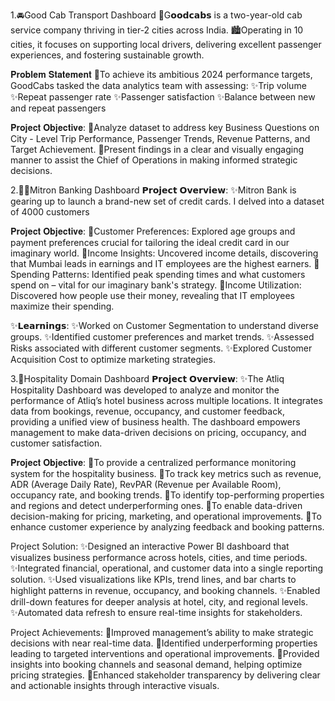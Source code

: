 1.🚘Good Cab Transport Dashboard
🚗G𝗼𝗼𝗱𝗰𝗮𝗯𝘀 is a two-year-old cab service company thriving in tier-2 cities across India. 
🏙️Operating in 10 cities, it focuses on supporting local drivers, delivering excellent passenger experiences, and fostering sustainable growth. 

 𝐏𝐫𝐨𝐛𝐥𝐞𝐦 𝐒𝐭𝐚𝐭𝐞𝐦𝐞𝐧𝐭
🎯To achieve its ambitious 2024 performance targets, GoodCabs tasked the data analytics team with assessing:
✨Trip volume
✨Repeat passenger rate
✨Passenger satisfaction
✨Balance between new and repeat passengers

 𝐏𝐫𝐨𝐣𝐞𝐜𝐭 𝐎𝐛𝐣𝐞𝐜𝐭𝐢𝐯𝐞: 
🎯Analyze dataset to address key Business Questions on City - Level Trip Performance, Passenger Trends, Revenue Patterns, and Target Achievement.
🎯Present findings in a clear and visually engaging manner to assist the Chief of Operations in making informed strategic decisions.


2.🏦💸Mitron Banking Dashboard
𝗣𝗿𝗼𝗷𝗲𝗰𝘁 𝗢𝘃𝗲𝗿𝘃𝗶𝗲𝘄:
✨Mitron Bank is gearing up to launch a brand-new set of credit cards. I delved into a dataset of 4000 customers 
 
𝐏𝐫𝐨𝐣𝐞𝐜𝐭 𝐎𝐛𝐣𝐞𝐜𝐭𝐢𝐯𝐞:
🎯Customer Preferences: Explored age groups and payment preferences crucial for tailoring the ideal credit card in our imaginary world. 
🎯Income Insights: Uncovered income details, discovering that Mumbai leads in earnings and IT employees are the highest earners.
🎯Spending Patterns: Identified peak spending times and what customers spend on – vital for our imaginary bank's strategy. 
🎯Income Utilization: Discovered how people use their money, revealing that IT employees maximize their spending.

✨𝗟𝗲𝗮𝗿𝗻𝗶𝗻𝗴𝘀:
✨Worked on Customer Segmentation to understand diverse groups.
✨Identified customer preferences and market trends.
✨Assessed Risks associated with different customer segments.
✨Explored Customer Acquisition Cost to optimize marketing strategies.

3.🏨Hospitality Domain Dashboard
𝗣𝗿𝗼𝗷𝗲𝗰𝘁 𝗢𝘃𝗲𝗿𝘃𝗶𝗲𝘄:
✨The Atliq Hospitality Dashboard was developed to analyze and monitor the performance of Atliq’s hotel business across multiple locations. It integrates data from bookings, revenue, occupancy, and customer feedback, providing a unified view of business health. The dashboard empowers management to make data-driven decisions on pricing, occupancy, and customer satisfaction.

𝐏𝐫𝐨𝐣𝐞𝐜𝐭 𝐎𝐛𝐣𝐞𝐜𝐭𝐢𝐯𝐞: 
🎯To provide a centralized performance monitoring system for the hospitality business.
🎯To track key metrics such as revenue, ADR (Average Daily Rate), RevPAR (Revenue per Available Room), occupancy rate, and booking trends.
🎯To identify top-performing properties and regions and detect underperforming ones.
🎯To enable data-driven decision-making for pricing, marketing, and operational improvements.
🎯To enhance customer experience by analyzing feedback and booking patterns.

Project Solution:
✨Designed an interactive Power BI dashboard that visualizes business performance across hotels, cities, and time periods.
✨Integrated financial, operational, and customer data into a single reporting solution.
✨Used visualizations like KPIs, trend lines, and bar charts to highlight patterns in revenue, occupancy, and booking channels.
✨Enabled drill-down features for deeper analysis at hotel, city, and regional levels.
✨Automated data refresh to ensure real-time insights for stakeholders.

Project Achievements:
🎯Improved management’s ability to make strategic decisions with near real-time data.
🎯Identified underperforming properties leading to targeted interventions and operational improvements.
🎯Provided insights into booking channels and seasonal demand, helping optimize pricing strategies.
🎯Enhanced stakeholder transparency by delivering clear and actionable insights through interactive visuals.
 
